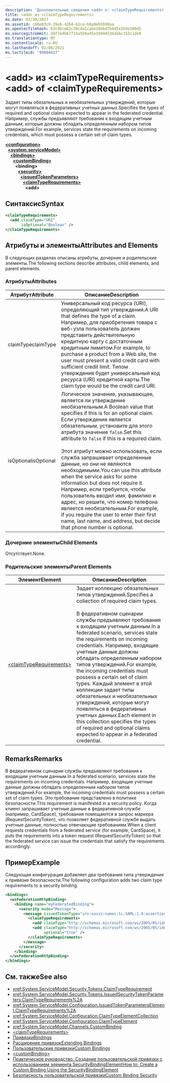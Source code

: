 ```yaml
---
description: 'Дополнительные сведения <add> о: <claimTypeRequirements>'
title: <add> из <claimTypeRequirements>
ms.date: 03/30/2017
ms.assetid: c68e83c9-39e8-4264-b1ce-b6a9eb5b98aa
ms.openlocfilehash: 63cdbce62c20cda1cabe18bbd7b045e2b9a109d5
ms.sourcegitcommit: ddf7edb67715a5b9a45e3dd44536dabc153c1de0
ms.translationtype: MT
ms.contentlocale: ru-RU
ms.lasthandoff: 02/06/2021
ms.locfileid: "99804027"
---
```

# <a name="add-of-claimtyperequirements"></a><span data-ttu-id="c45ab-103">\<add> из \<claimTypeRequirements></span><span class="sxs-lookup"><span data-stu-id="c45ab-103">\<add> of \<claimTypeRequirements></span></span>

<span data-ttu-id="c45ab-104">Задает типы обязательных и необязательных утверждений, которые могут появляться в федеративных учетных данных.</span><span class="sxs-lookup"><span data-stu-id="c45ab-104">Specifies the types of required and optional claims expected to appear in the federated credential.</span></span> <span data-ttu-id="c45ab-105">Например, службы предъявляют требования к входящим учетным данным, которые должны обладать определенным набором типов утверждений.</span><span class="sxs-lookup"><span data-stu-id="c45ab-105">For example, services state the requirements on incoming credentials, which must possess a certain set of claim types.</span></span>  
  
[**\<configuration>**](../configuration-element.md)\
&nbsp;&nbsp;[**\<system.serviceModel>**](system-servicemodel.md)\
&nbsp;&nbsp;&nbsp;&nbsp;[**\<bindings>**](bindings.md)\
&nbsp;&nbsp;&nbsp;&nbsp;&nbsp;&nbsp;[**\<customBinding>**](custombinding.md)\
&nbsp;&nbsp;&nbsp;&nbsp;&nbsp;&nbsp;&nbsp;&nbsp;**\<binding>**\
&nbsp;&nbsp;&nbsp;&nbsp;&nbsp;&nbsp;&nbsp;&nbsp;&nbsp;&nbsp;[**\<security>**](security-of-custombinding.md)\
&nbsp;&nbsp;&nbsp;&nbsp;&nbsp;&nbsp;&nbsp;&nbsp;&nbsp;&nbsp;&nbsp;&nbsp;[**\<issuedTokenParameters>**](issuedtokenparameters.md)\
&nbsp;&nbsp;&nbsp;&nbsp;&nbsp;&nbsp;&nbsp;&nbsp;&nbsp;&nbsp;&nbsp;&nbsp;&nbsp;&nbsp;[**\<claimTypeRequirements>**](claimtyperequirements-element.md)\
&nbsp;&nbsp;&nbsp;&nbsp;&nbsp;&nbsp;&nbsp;&nbsp;&nbsp;&nbsp;&nbsp;&nbsp;&nbsp;&nbsp;&nbsp;&nbsp;**\<add>**  
  
## <a name="syntax"></a><span data-ttu-id="c45ab-106">Синтаксис</span><span class="sxs-lookup"><span data-stu-id="c45ab-106">Syntax</span></span>  
  
```xml  
<claimTypeRequirements>
  <add claimType="URI"
       isOptional="Boolean" />
</claimTypeRequirements>
```  
  
## <a name="attributes-and-elements"></a><span data-ttu-id="c45ab-107">Атрибуты и элементы</span><span class="sxs-lookup"><span data-stu-id="c45ab-107">Attributes and Elements</span></span>  

 <span data-ttu-id="c45ab-108">В следующих разделах описаны атрибуты, дочерние и родительские элементы.</span><span class="sxs-lookup"><span data-stu-id="c45ab-108">The following sections describe attributes, child elements, and parent elements.</span></span>  
  
### <a name="attributes"></a><span data-ttu-id="c45ab-109">Атрибуты</span><span class="sxs-lookup"><span data-stu-id="c45ab-109">Attributes</span></span>  
  
|<span data-ttu-id="c45ab-110">Атрибут</span><span class="sxs-lookup"><span data-stu-id="c45ab-110">Attribute</span></span>|<span data-ttu-id="c45ab-111">Описание</span><span class="sxs-lookup"><span data-stu-id="c45ab-111">Description</span></span>|  
|---------------|-----------------|  
|<span data-ttu-id="c45ab-112">claimType</span><span class="sxs-lookup"><span data-stu-id="c45ab-112">claimType</span></span>|<span data-ttu-id="c45ab-113">Универсальный код ресурса (URI), определяющий тип утверждения.</span><span class="sxs-lookup"><span data-stu-id="c45ab-113">A URI that defines the type of a claim.</span></span> <span data-ttu-id="c45ab-114">Например, для приобретения товара с веб-узла пользователь должен представить действительную кредитную карту с достаточным кредитным лимитом.</span><span class="sxs-lookup"><span data-stu-id="c45ab-114">For example, to purchase a product from a Web site, the user must present a valid credit card with sufficient credit limit.</span></span> <span data-ttu-id="c45ab-115">Типом утверждения будет универсальный код ресурса (URI) кредитной карты.</span><span class="sxs-lookup"><span data-stu-id="c45ab-115">The claim type would be the credit card URI.</span></span>|  
|<span data-ttu-id="c45ab-116">isOptional</span><span class="sxs-lookup"><span data-stu-id="c45ab-116">isOptional</span></span>|<span data-ttu-id="c45ab-117">Логическое значение, указывающее, является ли утверждение необязательным.</span><span class="sxs-lookup"><span data-stu-id="c45ab-117">A Boolean value that specifies if this is for an optional claim.</span></span> <span data-ttu-id="c45ab-118">Если утверждение является обязательным, установите для этого атрибута значение `false`.</span><span class="sxs-lookup"><span data-stu-id="c45ab-118">Set this attribute to `false` if this is a required claim.</span></span><br /><br /> <span data-ttu-id="c45ab-119">Этот атрибут можно использовать, если служба запрашивает определенные данные, но они не являются необходимыми.</span><span class="sxs-lookup"><span data-stu-id="c45ab-119">You can use this attribute when the service asks for some information but does not require it.</span></span> <span data-ttu-id="c45ab-120">Например, если требуется, чтобы пользователь вводил имя, фамилию и адрес, но решите, что номер телефона является необязательным.</span><span class="sxs-lookup"><span data-stu-id="c45ab-120">For example, if you require the user to enter their first name, last name, and address, but decide that phone number is optional.</span></span>|  
  
### <a name="child-elements"></a><span data-ttu-id="c45ab-121">Дочерние элементы</span><span class="sxs-lookup"><span data-stu-id="c45ab-121">Child Elements</span></span>  

 <span data-ttu-id="c45ab-122">Отсутствует.</span><span class="sxs-lookup"><span data-stu-id="c45ab-122">None.</span></span>  
  
### <a name="parent-elements"></a><span data-ttu-id="c45ab-123">Родительские элементы</span><span class="sxs-lookup"><span data-stu-id="c45ab-123">Parent Elements</span></span>  
  
|<span data-ttu-id="c45ab-124">Элемент</span><span class="sxs-lookup"><span data-stu-id="c45ab-124">Element</span></span>|<span data-ttu-id="c45ab-125">Описание</span><span class="sxs-lookup"><span data-stu-id="c45ab-125">Description</span></span>|  
|-------------|-----------------|  
|[\<claimTypeRequirements>](claimtyperequirements-element.md)|<span data-ttu-id="c45ab-126">Задает коллекцию обязательных типов утверждений.</span><span class="sxs-lookup"><span data-stu-id="c45ab-126">Specifies a collection of required claim types.</span></span><br /><br /> <span data-ttu-id="c45ab-127">В федеративном сценарии службы предъявляют требования к входящим учетным данным.</span><span class="sxs-lookup"><span data-stu-id="c45ab-127">In a federated scenario, services state the requirements on incoming credentials.</span></span> <span data-ttu-id="c45ab-128">Например, входящие учетные данные должны обладать определенным набором типов утверждений.</span><span class="sxs-lookup"><span data-stu-id="c45ab-128">For example, the incoming credentials must possess a certain set of claim types.</span></span> <span data-ttu-id="c45ab-129">Каждый элемент в этой коллекции задает типы обязательных и необязательных утверждений, которые могут появляться в федеративных учетных данных.</span><span class="sxs-lookup"><span data-stu-id="c45ab-129">Each element in this collection specifies the types of required and optional claims expected to appear in a federated credential.</span></span>|  
  
## <a name="remarks"></a><span data-ttu-id="c45ab-130">Remarks</span><span class="sxs-lookup"><span data-stu-id="c45ab-130">Remarks</span></span>  

 <span data-ttu-id="c45ab-131">В федеративном сценарии службы предъявляют требования к входящим учетным данным.</span><span class="sxs-lookup"><span data-stu-id="c45ab-131">In a federated scenario, services state the requirements on incoming credentials.</span></span> <span data-ttu-id="c45ab-132">Например, входящие учетные данные должны обладать определенным набором типов утверждений.</span><span class="sxs-lookup"><span data-stu-id="c45ab-132">For example, the incoming credentials must possess a certain set of claim types.</span></span> <span data-ttu-id="c45ab-133">Это требование представлено в политике безопасности.</span><span class="sxs-lookup"><span data-stu-id="c45ab-133">This requirement is manifested in a security policy.</span></span> <span data-ttu-id="c45ab-134">Когда клиент запрашивает учетные данные в федеративной службе (например, CardSpace), требования помещаются в запрос маркера (RequestSecurityToken), что позволяет федеративной службе выдать учетные данные, полностью отвечающие требованиям.</span><span class="sxs-lookup"><span data-stu-id="c45ab-134">When a client requests credentials from a federated service (for example, CardSpace), it puts the requirements into a token request (RequestSecurityToken) so that the federated service can issue the credentials that satisfy the requirements accordingly.</span></span>  
  
## <a name="example"></a><span data-ttu-id="c45ab-135">Пример</span><span class="sxs-lookup"><span data-stu-id="c45ab-135">Example</span></span>  

 <span data-ttu-id="c45ab-136">Следующая конфигурация добавляет два требования типа утверждения к привязке безопасности.</span><span class="sxs-lookup"><span data-stu-id="c45ab-136">The following configuration adds two claim type requirements to a security binding.</span></span>  
  
```xml  
<bindings>
  <wsFederationHttpBinding>
    <binding name="myFederatedBinding">
      <security mode="Message">
        <message issuedTokenType="urn:oasis:names:tc:SAML:1.0:assertion">
          <claimTypeRequirements>
            <add claimType="http://schemas.microsoft.com/ws/2005/05/identity/claims/EmailAddress" />
            <add claimType="http://schemas.microsoft.com/ws/2005/05/identity/claims/UserName"
                 optional="true" />
          </claimTypeRequirements>
        </message>
      </security>
    </binding>
  </wsFederationHttpBinding>
</bindings>
```  
  
## <a name="see-also"></a><span data-ttu-id="c45ab-137">См. также</span><span class="sxs-lookup"><span data-stu-id="c45ab-137">See also</span></span>

- <xref:System.ServiceModel.Security.Tokens.ClaimTypeRequirement>
- <xref:System.ServiceModel.Security.Tokens.IssuedSecurityTokenParameters.ClaimTypeRequirements%2A>
- <xref:System.ServiceModel.Configuration.IssuedTokenParametersElement.ClaimTypeRequirements%2A>
- <xref:System.ServiceModel.Configuration.ClaimTypeElementCollection>
- <xref:System.ServiceModel.Configuration.ClaimTypeElement>
- <xref:System.ServiceModel.Channels.CustomBinding>
- [\<claimTypeRequirements>](claimtyperequirements-element.md)
- [<span data-ttu-id="c45ab-138">Привязки</span><span class="sxs-lookup"><span data-stu-id="c45ab-138">Bindings</span></span>](../../../wcf/bindings.md)
- [<span data-ttu-id="c45ab-139">Расширение привязок</span><span class="sxs-lookup"><span data-stu-id="c45ab-139">Extending Bindings</span></span>](../../../wcf/extending/extending-bindings.md)
- [<span data-ttu-id="c45ab-140">Пользовательские привязки</span><span class="sxs-lookup"><span data-stu-id="c45ab-140">Custom Bindings</span></span>](../../../wcf/extending/custom-bindings.md)
- [\<customBinding>](custombinding.md)
- [<span data-ttu-id="c45ab-141">Практическое руководство. Создание пользовательской привязки с использованием элемента SecurityBindingElement</span><span class="sxs-lookup"><span data-stu-id="c45ab-141">How to: Create a Custom Binding Using the SecurityBindingElement</span></span>](../../../wcf/feature-details/how-to-create-a-custom-binding-using-the-securitybindingelement.md)
- [<span data-ttu-id="c45ab-142">Безопасность пользовательской привязки</span><span class="sxs-lookup"><span data-stu-id="c45ab-142">Custom Binding Security</span></span>](../../../wcf/samples/custom-binding-security.md)
